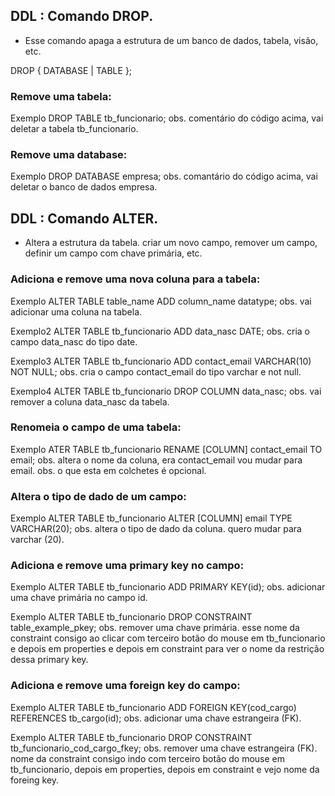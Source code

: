 ## DDL : Comando DROP.

- Esse comando apaga a estrutura de um banco de dados, tabela, visão, etc.

DROP { DATABASE | TABLE };

### Remove uma tabela:
Exemplo
DROP TABLE tb_funcionario;
obs. comentário do código acima, vai deletar a tabela tb_funcionario.


### Remove uma database:
Exemplo
DROP DATABASE empresa;
obs. comantário do código acima, vai deletar o banco de dados empresa.



## DDL : Comando ALTER.

- Altera a estrutura da tabela. criar um novo campo, remover um campo, definir um campo com chave primária, etc.


### Adiciona e remove uma nova coluna para a tabela:
Exemplo
ALTER TABLE table_name ADD column_name datatype;
obs. vai adicionar uma coluna na tabela.

Exemplo2
ALTER TABLE tb_funcionario ADD data_nasc DATE;
obs. cria o campo data_nasc do tipo date.

Exemplo3
ALTER TABLE tb_funcionario ADD contact_email VARCHAR(10) NOT NULL;
obs. cria o campo contact_email do tipo varchar e not null.

Exemplo4
ALTER TABLE tb_funcionario DROP COLUMN data_nasc;
obs. vai remover a coluna data_nasc da tabela.


### Renomeia o campo de uma tabela:
Exemplo
ATER TABLE tb_funcionario RENAME [COLUMN] contact_email TO email;
obs. altera o nome da coluna, era contact_email vou mudar para email.
obs. o que esta em colchetes é opcional.

### Altera o tipo de dado de um campo:
Exemplo
ALTER TABLE tb_funcionario ALTER [COLUMN] email TYPE VARCHAR(20);
obs. altera o tipo de dado da coluna. quero mudar para varchar (20).


### Adiciona e remove uma primary key no campo:
Exemplo
ALTER TABLE tb_funcionario ADD PRIMARY KEY(id);
obs. adicionar uma chave primária no campo id. 

Exemplo
ALTER TABLE tb_funcionario DROP CONSTRAINT table_example_pkey;
obs. remover uma chave primária. esse nome da constraint consigo ao clicar com terceiro botão do mouse em tb_funcionario e depois em properties e depois em constraint para ver o nome da restrição dessa primary key.


### Adiciona e remove uma foreign key do campo:
Exemplo
ALTER TABLE tb_funcionario ADD FOREIGN KEY(cod_cargo) REFERENCES tb_cargo(id);
obs. adicionar uma chave estrangeira (FK).

Exemplo
ALTER TABLE tb_funcionario DROP CONSTRAINT tb_funcionario_cod_cargo_fkey;
obs. remover uma chave estrangeira (FK). nome da constraint consigo indo com terceiro botão do mouse em tb_funcionario, depois em properties, depois em constraint e vejo nome da foreing key. 

